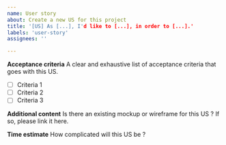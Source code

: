 ```yaml
---
name: User story
about: Create a new US for this project
title: '[US] As [...], I'd like to [...], in order to [...].'
labels: 'user-story'
assignees: ''

---
```


**Acceptance criteria**
A clear and exhaustive list of acceptance criteria that goes with this US.
- [ ] Criteria 1
- [ ] Criteria 2
- [ ] Criteria 3

**Additional content**
Is there an existing mockup or wireframe for this US ? If so, please link it here.

**Time estimate**
How complicated will this US be ?
